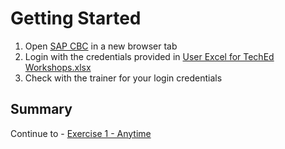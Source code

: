 # Getting Started

1. Open [SAP CBC](https://my91567245.prod07.cbc.eu.one.cloud.sap) in a new browser tab
2. Login with the credentials provided in [User Excel for TechEd Workshops.xlsx](../ex0/User%20Excel%20for%20TechEd%20Workshops.xlsx)
3. Check with the trainer for your login credentials



## Summary

Continue to - [Exercise 1 - Anytime](../ex1/README.md)

